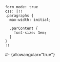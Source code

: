 ``` {settings=""}
form_mode: true
css: |!!
.paragraphs {
  max-width: initial;
  
  .parContent {
    font-size: 1em;
  }
}
!!
```

#- {allowangular="true"}
<tim-message-list-admin list="%%messagelist%%"></tim-message-list-admin>